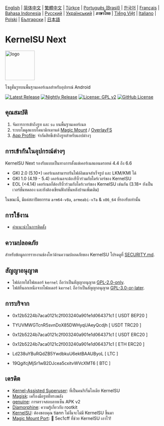 [English](README.md) | [简体中文](README_CN.md) | [繁體中文](README_TW.md) | [Türkçe](README_TR.md) | [Português (Brasil)](README_PT-BR.md) | [한국어](README_KO.md) | [Français](README_FR.md) | [Bahasa Indonesia](README_ID.md) | [Русский](README_RU.md) | [Український](README_UA.md) | **ภาษาไทย** | [Tiếng Việt](README_VI.md) | [Italiano](README_IT.md) | [Polski](README_PL.md) | [Български](README_BG.md) | [日本語](README_JA.md)

# KernelSU Next

<img src="/assets/kernelsu_next.png" style="width: 96px;" alt="logo">

โซลูชั่นรูทบนพื้นฐานเคอร์เนลสำหรับอุปกรณ์ Android

[![Latest Release](https://img.shields.io/github/v/release/KernelSU-Next/KernelSU-Next?label=Release&logo=github)](https://github.com/KernelSU-Next/KernelSU-Next/releases/latest)
[![Nightly Release](https://img.shields.io/badge/Nightly%20Release-gray?logo=hackthebox&logoColor=fff)](https://nightly.link/KernelSU-Next/KernelSU-Next/workflows/build-manager-ci/next/Manager)
[![License: GPL v2](https://img.shields.io/badge/License-GPL%20v2-orange.svg?logo=gnu)](https://www.gnu.org/licenses/old-licenses/gpl-2.0.en.html)
[![GitHub License](https://img.shields.io/github/license/KernelSU-Next/KernelSU-Next?logo=gnu)](/LICENSE)

## คุณสมบัติ

1. จัดการการเข้าถึงรูท และ `su` บนพื้นฐานเคอร์เนล
2. ระบบโมดูลแบบไดนามิกเมานต์ [Magic Mount](https://topjohnwu.github.io/Magisk/details.html#magic-mount) / [OverlayFS](https://en.wikipedia.org/wiki/OverlayFS)
3. [App Profile](https://kernelsu.org/guide/app-profile.html): จำกัดสิทธิ์เข้าถึงรูทสำหรับแอปต่างๆ

## การเข้ากันในอุปกรณ์ต่างๆ

KernelSU Next รองรับแบบเป็นทางการตั้งแต่เคอร์เนลแอนดรอยด์ 4.4 ถึง 6.6
 - GKI 2.0 (5.10+) เคอร์เนลสามารถรันไฟล์อิมเมจสำเร็จรูป และ LKM/KMI ได้
 - GKI 1.0 (4.19 - 5.4) เคอร์เนลจะต้องรีบิ้วร่วมกับไดร์เวอร์ของ KernelSU
 - EOL (<4.14) เคอร์เนลก็ต้องรีบิ้วร่วมกับไดร์เวอร์ของ KernelSU เช่นกัน (3.18+ ยังเป็นเวอร์ชั่นทดลอง และยังต้องเขียนฟังก์ชั่นหลังบ้านเพิ่มเติม)

ในขณะนี้, มีแค่สถาปัตยกรรม `arm64-v8a`, `armeabi-v7a` & `x86_64` ที่รองรับเท่านั้น

## การใช้งาน

- [คำแนะนำในการติดตั้ง](https://ksunext.org/pages/installation.html)

## ความปลอดภัย

สำหรับข้อมูลการรายงานช่องโหว่ด้านความปลอดภัยของ KernelSU โปรดดูที่ [SECURITY.md](/SECURITY.md).

## สัญญาอนุญาต

- ไฟล์ภายใต้โฟลเดอร์ `kernel` ถือว่าเป็นสัญญาอนุญาต [GPL-2.0-only](https://www.gnu.org/licenses/old-licenses/gpl-2.0.en.html).
- ไฟล์ที่นอกเหนือจากโฟลเดอร์ `kernel` ถือว่าเป็นสัญญาอนุญาต [GPL-3.0-or-later](https://www.gnu.org/licenses/gpl-3.0.html).

## การบริจาก

- 0x12b5224b7aca0121c2f003240a901e1d064371c1 [ USDT BEP20 ]

- TYUVMWGTcnR5svnDoX85DWHyqUAeyQcdjh [ USDT TRC20 ]

- 0x12b5224b7aca0121c2f003240a901e1d064371c1 [ USDT ERC20 ]

- 0x12b5224b7aca0121c2f003240a901e1d064371c1 [ ETH ERC20 ]

- Ld238uYBuRQdZB5YwdbkuU6ektBAAUByoL [ LTC ]

- 19QgifcjMjSr1wB2DJcea5cxitvWVcXMT6 [ BTC ]

## เครดิต

- [Kernel-Assisted Superuser](https://git.zx2c4.com/kernel-assisted-superuser/about/): ที่เป็นคนริเริ่มไอเดีย KernelSU
- [Magisk](https://github.com/topjohnwu/Magisk): เครื่องมือรูทที่ทรงพลัง
- [genuine](https://github.com/brevent/genuine/): การตรวจสอบลายเซ็น APK v2
- [Diamorphine](https://github.com/m0nad/Diamorphine): ความรู้เกี่ยวกับ rootkit
- [KernelSU](https://github.com/tiann/KernelSU): ต้องขอบคุณ tiann ไม่งั้นจะไม่มี KernelSU ขึ้นมา
- [Magic Mount Port](https://github.com/5ec1cff/KernelSU/blob/main/userspace/ksud/src/magic_mount.rs): 💜 5ec1cff ที่ช่วย KernelSU เอาไว้!
